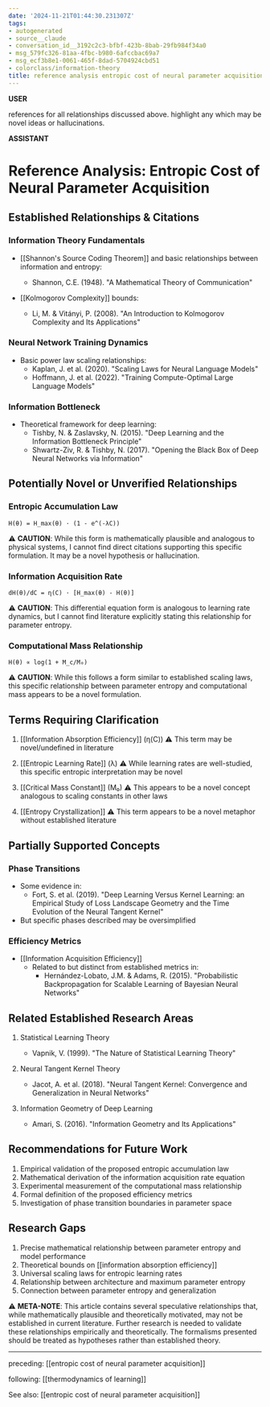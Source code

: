 ```yaml
---
date: '2024-11-21T01:44:30.231307Z'
tags:
- autogenerated
- source__claude
- conversation_id__3192c2c3-bfbf-423b-8bab-29fb984f34a0
- msg_579fc326-81aa-4fbc-b980-6afccbac69a7
- msg_ecf3b8e1-0061-465f-8dad-5704924cbd51
- colorclass/information-theory
title: reference analysis entropic cost of neural parameter acquisition
---
```


**USER**

references for all relationships discussed above. highlight any which may be novel ideas or hallucinations.


**ASSISTANT**

# Reference Analysis: Entropic Cost of Neural Parameter Acquisition

## Established Relationships & Citations

### Information Theory Fundamentals
- [[Shannon's Source Coding Theorem]] and basic relationships between information and entropy:
  - Shannon, C.E. (1948). "A Mathematical Theory of Communication"

- [[Kolmogorov Complexity]] bounds:
  - Li, M. & Vitányi, P. (2008). "An Introduction to Kolmogorov Complexity and Its Applications"

### Neural Network Training Dynamics
- Basic power law scaling relationships:
  - Kaplan, J. et al. (2020). "Scaling Laws for Neural Language Models"
  - Hoffmann, J. et al. (2022). "Training Compute-Optimal Large Language Models"

### Information Bottleneck
- Theoretical framework for deep learning:
  - Tishby, N. & Zaslavsky, N. (2015). "Deep Learning and the Information Bottleneck Principle"
  - Shwartz-Ziv, R. & Tishby, N. (2017). "Opening the Black Box of Deep Neural Networks via Information"

## Potentially Novel or Unverified Relationships

### Entropic Accumulation Law
```
H(θ) = H_max(θ) · (1 - e^(-λC))
```
⚠️ **CAUTION**: While this form is mathematically plausible and analogous to physical systems, I cannot find direct citations supporting this specific formulation. It may be a novel hypothesis or hallucination.

### Information Acquisition Rate
```
dH(θ)/dC = η(C) · [H_max(θ) - H(θ)]
```
⚠️ **CAUTION**: This differential equation form is analogous to learning rate dynamics, but I cannot find literature explicitly stating this relationship for parameter entropy.

### Computational Mass Relationship
```
H(θ) ∝ log(1 + M_c/M₀)
```
⚠️ **CAUTION**: While this follows a form similar to established scaling laws, this specific relationship between parameter entropy and computational mass appears to be a novel formulation.

## Terms Requiring Clarification

1. [[Information Absorption Efficiency]] (η(C))
   ⚠️ This term may be novel/undefined in literature

2. [[Entropic Learning Rate]] (λ)
   ⚠️ While learning rates are well-studied, this specific entropic interpretation may be novel

3. [[Critical Mass Constant]] (M₀)
   ⚠️ This appears to be a novel concept analogous to scaling constants in other laws

4. [[Entropy Crystallization]]
   ⚠️ This term appears to be a novel metaphor without established literature

## Partially Supported Concepts

### Phase Transitions
- Some evidence in:
  - Fort, S. et al. (2019). "Deep Learning Versus Kernel Learning: an Empirical Study of Loss Landscape Geometry and the Time Evolution of the Neural Tangent Kernel"
- But specific phases described may be oversimplified

### Efficiency Metrics
- [[Information Acquisition Efficiency]]
  - Related to but distinct from established metrics in:
    - Hernández-Lobato, J.M. & Adams, R. (2015). "Probabilistic Backpropagation for Scalable Learning of Bayesian Neural Networks"

## Related Established Research Areas

1. Statistical Learning Theory
   - Vapnik, V. (1999). "The Nature of Statistical Learning Theory"

2. Neural Tangent Kernel Theory
   - Jacot, A. et al. (2018). "Neural Tangent Kernel: Convergence and Generalization in Neural Networks"

3. Information Geometry of Deep Learning
   - Amari, S. (2016). "Information Geometry and Its Applications"

## Recommendations for Future Work

1. Empirical validation of the proposed entropic accumulation law
2. Mathematical derivation of the information acquisition rate equation
3. Experimental measurement of the computational mass relationship
4. Formal definition of the proposed efficiency metrics
5. Investigation of phase transition boundaries in parameter space

## Research Gaps

1. Precise mathematical relationship between parameter entropy and model performance
2. Theoretical bounds on [[information absorption efficiency]]
3. Universal scaling laws for entropic learning rates
4. Relationship between architecture and maximum parameter entropy
5. Connection between parameter entropy and generalization

⚠️ **META-NOTE**: This article contains several speculative relationships that, while mathematically plausible and theoretically motivated, may not be established in current literature. Further research is needed to validate these relationships empirically and theoretically. The formalisms presented should be treated as hypotheses rather than established theory.


---

preceding: [[entropic cost of neural parameter acquisition]]  


following: [[thermodynamics of learning]]

See also: [[entropic cost of neural parameter acquisition]]